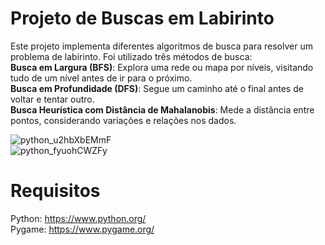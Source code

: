 # Projeto de Buscas em Labirinto
Este projeto implementa diferentes algoritmos de busca para resolver um problema de labirinto. Foi utilizado três métodos de busca:  
**Busca em Largura (BFS)**: Explora uma rede ou mapa por níveis, visitando tudo de um nível antes de ir para o próximo.  
**Busca em Profundidade (DFS)**: Segue um caminho até o final antes de voltar e tentar outro.  
**Busca Heurística com Distância de Mahalanobis**: Mede a distância entre pontos, considerando variações e relações nos dados.  

![python_u2hbXbEMmF](https://github.com/user-attachments/assets/028d588e-6454-4ce4-be4a-20eefd35f035)  
![python_fyuohCWZFy](https://github.com/user-attachments/assets/60bf2bd2-5c32-49be-b427-c76e54190b53)

# Requisitos
Python: https://www.python.org/  
Pygame: https://www.pygame.org/
